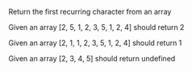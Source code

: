 Return the first recurring character from an array

Given an array [2, 5, 1, 2, 3, 5, 1, 2, 4]
should return 2

Given an array [2, 1, 1, 2, 3, 5, 1, 2, 4]
should return 1

Given an array [2, 3, 4, 5]
should return undefined